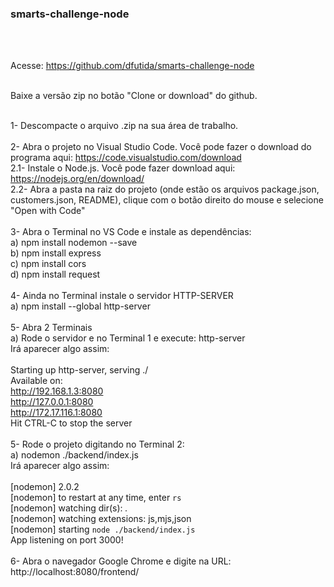 <h3>smarts-challenge-node</h3><br><br>

Acesse: https://github.com/dfutida/smarts-challenge-node<br><br>

Baixe a versão zip no botão "Clone or download" do github.<br><br>

1- Descompacte o arquivo .zip na sua área de trabalho.<br><br>
2- Abra o projeto no Visual Studio Code. Você pode fazer o download do programa aqui: https://code.visualstudio.com/download <br>
2.1- Instale o Node.js. Você pode fazer download aqui: https://nodejs.org/en/download/ <br>
2.2- Abra a pasta na raiz do projeto (onde estão os arquivos package.json, customers.json, README), clique com o botão direito do mouse e selecione "Open with Code" <br><br>
3- Abra o Terminal no VS Code e instale as dependências: <br>
    a) npm install nodemon --save <br>
    b) npm install express<br>
    c) npm install cors<br>
    d) npm install request<br><br>
4- Ainda no Terminal instale o servidor HTTP-SERVER <br>
    a) npm install --global http-server<br><br>
5- Abra 2 Terminais<br>
    a) Rode o servidor e no Terminal 1 e execute: http-server<br>
    Irá aparecer algo assim:<br><br>
        Starting up http-server, serving ./<br>
        Available on:<br>
            http://192.168.1.3:8080<br>
            http://127.0.0.1:8080<br>
            http://172.17.116.1:8080<br>
        Hit CTRL-C to stop the server<br><br>
5- Rode o projeto digitando no Terminal 2: <br>
    a) nodemon ./backend/index.js<br>
    Irá aparecer algo assim:<br><br>
        [nodemon] 2.0.2<br>
        [nodemon] to restart at any time, enter `rs`<br>
        [nodemon] watching dir(s): *.*<br>
        [nodemon] watching extensions: js,mjs,json<br>
        [nodemon] starting `node ./backend/index.js`<br>
        App listening on port 3000!<br><br>
6- Abra o navegador Google Chrome e digite na URL: http://localhost:8080/frontend/<br><br>
